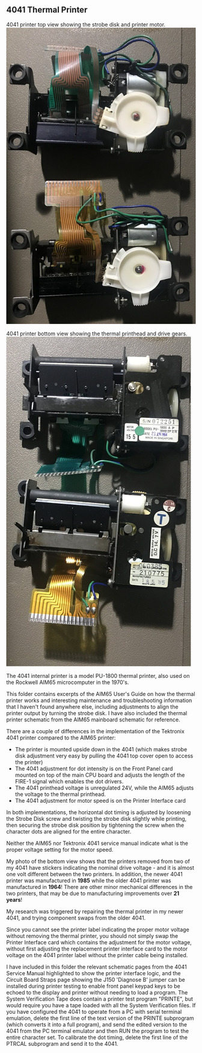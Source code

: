4041 Thermal Printer
--------------------
4041 printer top view showing the strobe disk and printer motor.
![4041 Printer top view](./Printer%20Strobe%20Disk%20top%20view-small.jpg)

4041 printer bottom view showing the thermal printhead and drive gears.
![4041 Printer bottom view](./Printer%20bottom%20view-small.jpg)

The 4041 internal printer is a model PU-1800 thermal printer, also used on the Rockwell AIM65 microcomputer in the 1970's.

This folder contains excerpts of the AIM65 User's Guide on how the thermal printer works and interesting maintenance and troubleshooting information that I haven't found anywhere else, including adjustments to align the printer output by turning the strobe disk.  I have also included the thermal printer schematic from the AIM65 mainboard schematic for reference.

There are a couple of differences in the implementation of the Tektronix 4041 printer compared to the AIM65 printer:
- The printer is mounted upside down in the 4041 (which makes strobe disk adjustment very easy by pulling the 4041 top cover open to access the printer)
- The 4041 adjustment for dot intensity is on the Front Panel card mounted on top of the main CPU board and adjusts the length of the FIRE-1 signal which enables the dot drivers.
- The 4041 printhead voltage is unregulated 24V, while the AIM65 adjusts the voltage to the thermal printhead.
- The 4041 adjustment for motor speed is on the Printer Interface card

In both implementations, the horizontal dot timing is adjusted by loosening the Strobe Disk screw and twisting the strobe disk slightly while printing, then securing the strobe disk position by tightening the screw when the character dots are aligned for the entire character.

Neither the AIM65 nor Tektronix 4041 service manual indicate what is the proper voltage setting for the motor speed.

My photo of the bottom view shows that the printers removed from two of my 4041 have stickers indicating the nominal drive voltage - and it is almost one volt different between the two printers.  In addition, the newer 4041 printer was manufactured in **1985** while the older 4041 printer was manufactured in **1964**!  There are other minor mechanical differences in the two printers, that may be due to manufacturing improvements over **21 years**!

My research was triggered by repairing the thermal printer in my newer 4041, and trying component swaps from the older 4041.

Since you cannot see the printer label indicating the proper motor voltage without removing the thermal printer, you should not simply swap the Printer Interface card which contains the adjustment for the motor voltage, without first adjusting the replacement printer interface card to the motor voltage on the 4041 printer label without the printer cable being installed.

I have included in this folder the relevant schematic pages from the 4041 Service Manual highlighted to show the printer interface logic, and the Circuit Board Straps page showing the J150 'Diagnose B' jumper can be installed during printer testing to enable front panel keypad keys to be echoed to the display and printer without needing to load a program.  The System Verification Tape does contain a printer test program "PRINTE", but would require you have a tape loaded with all the System Verification files.  If you have configured the 4041 to operate from a PC with serial terminal emulation, delete the first line of the text version of the PRINTE subprogram (which converts it into a full program), and send the edited version to the 4041 from the PC terminal emulator and then RUN the program to test the entire character set.  To calibrate the dot timing, delete the first line of the PTRCAL subprogram and send it to the 4041.
